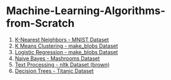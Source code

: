# Machine-Learning-Algorithms-from-Scratch

1. <a href = "https://github.com/sameeksharathi/Machine-Learning-Algorithms-from-Scratch/tree/master/KNN%20-%20MNIST">K-Nearest Neighbors - MNIST Dataset</a>
2. <a href = "https://github.com/sameeksharathi/Machine-Learning-Algorithms-from-Scratch/tree/master/K%20Means%20Clustering%20-%20make_blobs">K Means Clustering - make_blobs Dataset</a>
3. <a href = "https://github.com/sameeksharathi/Machine-Learning-Algorithms-from-Scratch/tree/master/Logistic%20Regression%20-%20make_blobs">Logistic Regression - make_blobs Dataset</a>
4. <a href = "https://github.com/sameeksharathi/Machine-Learning-Algorithms-from-Scratch/tree/master/Naive%20Bayes%20using%20Scratch%20-%20Mushrooms%20Dataset">Naive Bayes - Mashrooms Dataset</a>
5. <a href = "https://github.com/sameeksharathi/Machine-Learning-Algorithms-from-Scratch/blob/master/Text%20Processing.ipynb">Text Processing - nltk Dataset (brown)</a>
6. <a href = "https://github.com/sameeksharathi/Machine-Learning-Algorithms-from-Scratch/tree/master/Decision%20Trees%20-%20Titanic%20Dataset">Decision Trees - Titanic Dataset</a>

